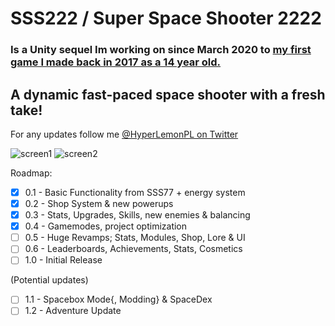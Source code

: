 # SSS222 / Super Space Shooter 2222
### Is a Unity sequel Im working on since March 2020 to [my first game I made back in 2017 as a 14 year old.](https://github.com/HyperGamesDev/sss77)
## A dynamic fast-paced space shooter with a fresh take!
For any updates follow me [@HyperLemonPL on Twitter](https://twitter.com/HyperLemonPL)

![screen1](https://i.imgur.com/3Jz3W6X.png)
![screen2](https://i.imgur.com/LpKVTPo.png)


Roadmap:
- [x] 0.1 - Basic Functionality from SSS77 + energy system
- [x] 0.2 - Shop System & new powerups
- [x] 0.3 - Stats, Upgrades, Skills, new enemies & balancing
- [x] 0.4 - Gamemodes, project optimization
- [ ] 0.5 - Huge Revamps; Stats, Modules, Shop, Lore & UI
- [ ] 0.6 - Leaderboards, Achievements, Stats, Cosmetics
- [ ] 1.0 - Initial Release

(Potential updates)
- [ ] 1.1 - Spacebox Mode{, Modding} & SpaceDex
- [ ] 1.2 - Adventure Update